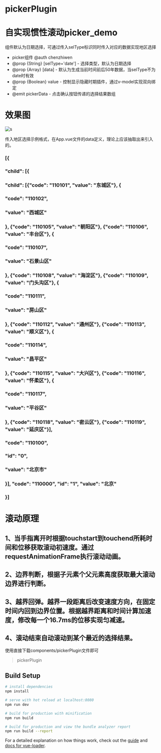# pickerPlugin

# 自实现惯性滚动picker_demo

组件默认为日期选择，可通过传入selType标识同时传入对应的数据实现地区选择

* picker组件 @auth chenzhiwen
* @prop {String} [selType='date'] - 选择类型，默认为日期选择
* @prop {Array} [data] - 默认为生成当前时间前后50年数据，当selType不为date时有效
* @prop {Boolean} value - 控制显示隐藏时期插件，通过v-model实现双向绑定
* @emit pickerData - 点击确认按钮传递的选择结果数组

# 效果图
![s]()

传入地区选择示例格式，在App.vue文件的data定义，理论上应该抽取出来引入的。
###        [{
###          "child": [{
###            "child": [{"code": "110101", "value": "东城区"}, {
###              "code": "110102",
###              "value": "西城区"
###            }, {"code": "110105", "value": "朝阳区"}, {"code": "110106", "value": "丰台区"}, {
###              "code": "110107",
###              "value": "石景山区"
###            }, {"code": "110108", "value": "海淀区"}, {"code": "110109", "value": "门头沟区"}, {
###              "code": "110111",
###              "value": "房山区"
###            }, {"code": "110112", "value": "通州区"}, {"code": "110113", "value": "顺义区"}, {
###              "code": "110114",
###              "value": "昌平区"
###            }, {"code": "110115", "value": "大兴区"}, {"code": "110116", "value": "怀柔区"}, {
###              "code": "110117",
###              "value": "平谷区"
###            }, {"code": "110118", "value": "密云区"}, {"code": "110119", "value": "延庆区"}],
###            "code": "110100",
###            "id": "0",
###            "value": "北京市"
###          }], "code": "110000", "id": "1", "value": "北京"
###        }]

# 滚动原理
##  1、当手指离开时根据touchstart到touchend所耗时间和位移获取滚动初速度。通过requestAnimationFrame执行滚动动画。
##  2、边界判断，根据子元素个父元素高度获取最大滚动边界进行判断。
##  3、越界回弹。越界一段距离后改变速度方向，在固定时间内回到边界位置。根据越界距离和时间计算加速度，修改每一个16.7ms的位移实现匀减速。
##  4、滚动结束自动滚动到某个最近的选择结果。

使用直接下载components/pickerPlugin文件即可


> pickerPlugin

## Build Setup

``` bash
# install dependencies
npm install

# serve with hot reload at localhost:8080
npm run dev

# build for production with minification
npm run build

# build for production and view the bundle analyzer report
npm run build --report
```

For a detailed explanation on how things work, check out the [guide](http://vuejs-templates.github.io/webpack/) and [docs for vue-loader](http://vuejs.github.io/vue-loader).

